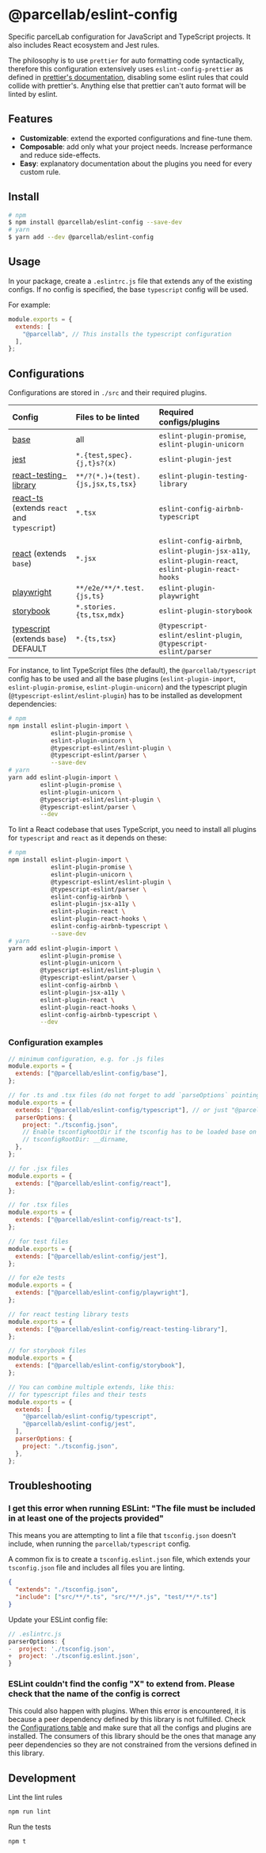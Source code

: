 # @parcellab/eslint-config

Specific parcelLab configuration for JavaScript and TypeScript projects. It also includes React ecosystem and Jest rules.

The philosophy is to use `prettier` for auto formatting code syntactically, therefore this configuration extensively uses `eslint-config-prettier` as defined in [prettier's documentation](https://prettier.io/docs/en/integrating-with-linters.html), disabling some eslint rules that could collide with prettier's. Anything else that prettier can't auto format will be linted by eslint.

## Features

- **Customizable**: extend the exported configurations and fine-tune them.
- **Composable**: add only what your project needs. Increase performance and reduce side-effects.
- **Easy**: explanatory documentation about the plugins you need for every custom rule.

## Install

```sh
# npm
$ npm install @parcellab/eslint-config --save-dev
# yarn
$ yarn add --dev @parcellab/eslint-config
```

## Usage

In your package, create a `.eslintrc.js` file that extends any of the existing configs.
If no config is specified, the base `typescript` config will be used.

For example:

```js
module.exports = {
  extends: [
    "@parcellab", // This installs the typescript configuration
  ],
};
```

## Configurations

Configurations are stored in `./src` and their required plugins.

| Config                                                        | Files to be linted                | Required configs/plugins                                                                             |
| :------------------------------------------------------------ | :-------------------------------- | :--------------------------------------------------------------------------------------------------- |
| [base](./src/base.js)                                         | all                               | `eslint-plugin-promise`, `eslint-plugin-unicorn`                                                     |
| [jest](./src/jest.js)                                         | `*.{test,spec}.{j,t}s?(x)`        | `eslint-plugin-jest`                                                                                 |
| [react-testing-library](./src/react-testing-library.js)       | `**/?(*.)+(test).{js,jsx,ts,tsx}` | `eslint-plugin-testing-library`                                                                      |
| [react-ts](./src/react.js) (extends `react` and `typescript`) | `*.tsx`                           | `eslint-config-airbnb-typescript`                                                                    |
| [react](./src/react.js) (extends `base`)                      | `*.jsx`                           | `eslint-config-airbnb`, `eslint-plugin-jsx-a11y`, `eslint-plugin-react`, `eslint-plugin-react-hooks` |
| [playwright](./src/playwright.js)                             | `**/e2e/**/*.test.{js,ts}`        | `eslint-plugin-playwright`                                                                           |
| [storybook](./src/storybook.js)                               | `*.stories.{ts,tsx,mdx}`          | `eslint-plugin-storybook`                                                                            |
| [typescript](./src/typescript.js) (extends `base`) DEFAULT    | `*.{ts,tsx}`                      | `@typescript-eslint/eslint-plugin`, `@typescript-eslint/parser`                                      |

For instance, to lint TypeScript files (the default), the `@parcellab/typescript` config has to be used
and all the base plugins (`eslint-plugin-import`, `eslint-plugin-promise`, `eslint-plugin-unicorn`)
and the typescript plugin (`@typescript-eslint/eslint-plugin`) has to be installed as development dependencies:

```sh
# npm
npm install eslint-plugin-import \
            eslint-plugin-promise \
            eslint-plugin-unicorn \
            @typescript-eslint/eslint-plugin \
            @typescript-eslint/parser \
            --save-dev
# yarn
yarn add eslint-plugin-import \
         eslint-plugin-promise \
         eslint-plugin-unicorn \
         @typescript-eslint/eslint-plugin \
         @typescript-eslint/parser \
         --dev
```

To lint a React codebase that uses TypeScript, you need to install all plugins for
`typescript` and `react` as it depends on these:

```sh
# npm
npm install eslint-plugin-import \
            eslint-plugin-promise \
            eslint-plugin-unicorn \
            @typescript-eslint/eslint-plugin \
            @typescript-eslint/parser \
            eslint-config-airbnb \
            eslint-plugin-jsx-a11y \
            eslint-plugin-react \
            eslint-plugin-react-hooks \
            eslint-config-airbnb-typescript \
            --save-dev
# yarn
yarn add eslint-plugin-import \
         eslint-plugin-promise \
         eslint-plugin-unicorn \
         @typescript-eslint/eslint-plugin \
         @typescript-eslint/parser \
         eslint-config-airbnb \
         eslint-plugin-jsx-a11y \
         eslint-plugin-react \
         eslint-plugin-react-hooks \
         eslint-config-airbnb-typescript \
         --dev
```

### Configuration examples

```js
// minimum configuration, e.g. for .js files
module.exports = {
  extends: ["@parcellab/eslint-config/base"],
};
```

```js
// for .ts and .tsx files (do not forget to add `parseOptions` pointing to the tsconfig file)
module.exports = {
  extends: ["@parcellab/eslint-config/typescript"], // or just "@parcellab"
  parserOptions: {
    project: "./tsconfig.json",
    // Enable tsconfigRootDir if the tsconfig has to be loaded base on folder (e.g. monorepo)
    // tsconfigRootDir: __dirname,
  },
};
```

```js
// for .jsx files
module.exports = {
  extends: ["@parcellab/eslint-config/react"],
};
```

```js
// for .tsx files
module.exports = {
  extends: ["@parcellab/eslint-config/react-ts"],
};
```

```js
// for test files
module.exports = {
  extends: ["@parcellab/eslint-config/jest"],
};
```

```js
// for e2e tests
module.exports = {
  extends: ["@parcellab/eslint-config/playwright"],
};
```

```js
// for react testing library tests
module.exports = {
  extends: ["@parcellab/eslint-config/react-testing-library"],
};
```

```js
// for storybook files
module.exports = {
  extends: ["@parcellab/eslint-config/storybook"],
};
```

```js
// You can combine multiple extends, like this:
// for typescript files and their tests
module.exports = {
  extends: [
    "@parcellab/eslint-config/typescript",
    "@parcellab/eslint-config/jest",
  ],
  parserOptions: {
    project: "./tsconfig.json",
  },
};
```

## Troubleshooting

### I get this error when running ESLint: "The file must be included in at least one of the projects provided"

This means you are attempting to lint a file that `tsconfig.json` doesn't include, when running
the `parcellab/typescript` config.

A common fix is to create a `tsconfig.eslint.json` file, which extends your `tsconfig.json` file and includes all files you are linting.

```json
{
  "extends": "./tsconfig.json",
  "include": ["src/**/*.ts", "src/**/*.js", "test/**/*.ts"]
}
```

Update your ESLint config file:

```js
// .eslintrc.js
parserOptions: {
-  project: './tsconfig.json',
+  project: './tsconfig.eslint.json',
}
```

### ESLint couldn't find the config "X" to extend from. Please check that the name of the config is correct

This could also happen with plugins. When this error is encountered, it is because
a peer dependency defined by this library is not fulfilled. Check the [Configurations table](#configurations) and make sure that all the configs and plugins are installed. The consumers of this library should be the ones that manage
any peer dependencies so they are not constrained from the versions defined in this library.

## Development

Lint the lint rules

```sh
npm run lint
```

Run the tests

```sh
npm t
```
